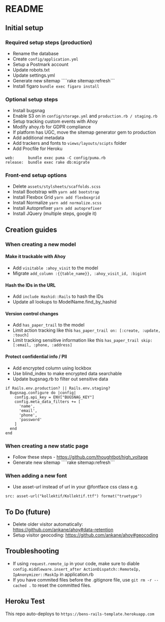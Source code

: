 # README
## Initial setup

### Required setup steps (production)

* Rename the database
* Create ```config/application.yml```
* Setup a Postmark account
* Update robots.txt
* Update settings.yml
* Generate new sitemap ````rake sitemap:refresh```
* Install figaro ```bundle exec figaro install```

### Optional setup steps

* Install bugsnag
* Enable S3 on in ```config/storage.yml``` and ```production.rb / staging.rb```
* Setup tracking custom events with Ahoy
* Modify ahoy.rb for GDPR compliance
* If platform has UGC, move the sitemap generator gem to production
* Add additional metadata
* Add trackers and fonts to ```views/layouts/scipts``` folder
* Add Procfile for Heroku
```
web:      bundle exec puma -C config/puma.rb
release:  bundle exec rake db:migrate
```

### Front-end setup options

* Delete ```assets/stylsheets/scaffolds.scss```
* Install Bootstrap with ```yarn add bootstrap```
* Install Flexbox Grid  ```yarn add flexboxgrid```
* Install Normalize ```yarn add normalize.scss```
* Install Autoprefixer ```yarn add autoprefixer```
* Install JQuery (multiple steps, google it)

## Creation guides
### When creating a new model
#### Make it trackable with Ahoy

* Add ```visitable :ahoy_visit``` to the model
* Migrate ```add_column :{{table_name}}, :ahoy_visit_id, :bigint```

#### Hash the IDs in the URL

* Add ```include Hashid::Rails``` to hash the IDs
* Update all lookups to ModelName.find_by_hashid

#### Version control changes

* Add ```has_paper_trail``` to the model
* Limit action tracking like this ```has_paper_trail on: [:create, :update, :touch]```
* Limit tracking sensitive information like this ```has_paper_trail skip: [:email, :phone, :address]```

#### Protect confidential info / PII

* Add encrypted column using lockbox
* Use blind_index to make encrypted data searchable
* Update bugsnag.rb to filter out sensitive data
```
if Rails.env.production? || Rails.env.staging?
  Bugsnag.configure do |config|
    config.api_key = ENV["BUGSNAG_KEY"]
    config.meta_data_filters += [
      'name',
      'email',
      'phone',
      'password'
    ]
  end
end
```

### When creating a new static page

* Follow these steps - https://github.com/thoughtbot/high_voltage
* Generate new sitemap ````rake sitemap:refresh```

### When adding a new font

* Use asset-url instead of url in your @fontface css class e.g.
```
src: asset-url("kollektif/Kollektif.ttf") format("truetype")
```

## To Do (future)

* Delete older visitor automatically: https://github.com/ankane/ahoy#data-retention
* Setup visitor geocoding: https://github.com/ankane/ahoy#geocoding

## Troubleshooting

* If using ```request.remote_ip``` in your code, make sure to diable ```config.middleware.insert_after ActionDispatch::RemoteIp, IpAnonymizer::MaskIp``` in application.rb
* If you have commited files before the .gitignore file, use ```git rm -r --cached .``` to reset the committed files.

## Heroku Test

This repo auto-deploys to ```https://bens-rails-template.herokuapp.com```
